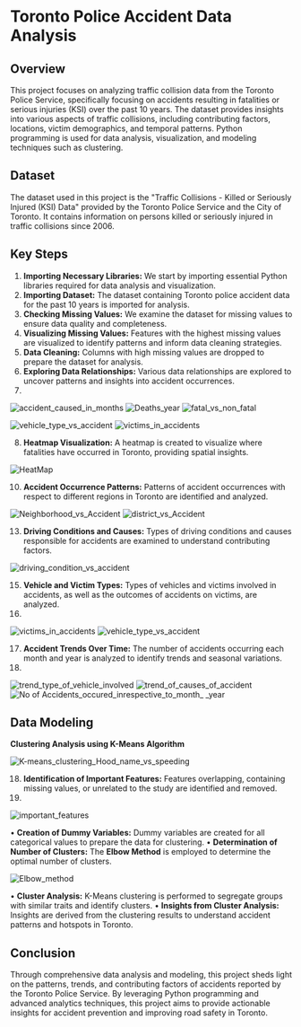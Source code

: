 
# Toronto Police Accident Data Analysis




## Overview

This project focuses on analyzing traffic collision data from the Toronto Police Service, specifically focusing on accidents resulting in fatalities or serious injuries (KSI) over the past 10 years. The dataset provides insights into various aspects of traffic collisions, including contributing factors, locations, victim demographics, and temporal patterns. Python programming is used for data analysis, visualization, and modeling techniques such as clustering.
## Dataset
The dataset used in this project is the "Traffic Collisions - Killed or Seriously Injured (KSI) Data" provided by the Toronto Police Service and the City of Toronto. It contains information on persons killed or seriously injured in traffic collisions since 2006.
## Key Steps
1.	**Importing Necessary Libraries:** We start by importing essential Python libraries required for data analysis and visualization.
2.	**Importing Dataset:** The dataset containing Toronto police accident data for the past 10 years is imported for analysis.
3.	**Checking Missing Values:** We examine the dataset for missing values to ensure data quality and completeness.
4.	**Visualizing Missing Values:** Features with the highest missing values are visualized to identify patterns and inform data cleaning strategies.
5.	**Data Cleaning:** Columns with high missing values are dropped to prepare the dataset for analysis.
6.	**Exploring Data Relationships:** Various data relationships are explored to uncover patterns and insights into accident occurrences.
7.	
	
![accident_caused_in_months](https://github.com/PatelJay3878/KSI_Data_Analysis/assets/73180853/bb3cbfa8-2b3e-4213-8f31-6b491d657ff6)
![Deaths_year](https://github.com/PatelJay3878/KSI_Data_Analysis/assets/73180853/b26d4869-b4f2-40c6-a3d3-82f52e353513)
![fatal_vs_non_fatal](https://github.com/PatelJay3878/KSI_Data_Analysis/assets/73180853/0f604455-a7a4-49d0-a61f-e05814d23cf8)

![vehicle_type_vs_accident](https://github.com/PatelJay3878/KSI_Data_Analysis/assets/73180853/d1394734-2019-4590-a5ba-4396f92ad0a2)
![victims_in_accidents](https://github.com/PatelJay3878/KSI_Data_Analysis/assets/73180853/11bc8510-9bbc-42fd-937a-55f9fbf273f1)

8.	**Heatmap Visualization:** A heatmap is created to visualize where fatalities have occurred in Toronto, providing spatial insights.

![HeatMap](https://github.com/PatelJay3878/KSI_Data_Analysis/assets/73180853/5f32848d-cb0a-472a-8767-6c7c21914e1d)

10.	**Accident Occurrence Patterns:** Patterns of accident occurrences with respect to different regions in Toronto are identified and analyzed. 
	
![Neighborhood_vs_Accident](https://github.com/PatelJay3878/KSI_Data_Analysis/assets/73180853/ab8d9581-b806-4d65-89dc-fbc901fa17c2)
![district_vs_Accident](https://github.com/PatelJay3878/KSI_Data_Analysis/assets/73180853/1fba49b3-2645-4701-8f1b-21e01d97e376)

13.	**Driving Conditions and Causes:** Types of driving conditions and causes responsible for accidents are examined to understand contributing factors.

![driving_condition_vs_accident](https://github.com/PatelJay3878/KSI_Data_Analysis/assets/73180853/61048ea7-0b35-4107-8c32-20b403d3e630)


15.	**Vehicle and Victim Types:** Types of vehicles and victims involved in accidents, as well as the outcomes of accidents on victims, are analyzed.
16.	
![victims_in_accidents](https://github.com/PatelJay3878/KSI_Data_Analysis/assets/73180853/3ef86c3e-f0d6-4c56-bbe4-afacd554fd66)
![vehicle_type_vs_accident](https://github.com/PatelJay3878/KSI_Data_Analysis/assets/73180853/ba7191d8-5290-49e7-b963-d9468b0392d6)

17.	**Accident Trends Over Time:** The number of accidents occurring each month and year is analyzed to identify trends and seasonal variations.
18.	
![trend_type_of_vehicle_involved](https://github.com/PatelJay3878/KSI_Data_Analysis/assets/73180853/c3868fb3-4c35-4717-a3b5-df782dbf8307)
![trend_of_causes_of_accident](https://github.com/PatelJay3878/KSI_Data_Analysis/assets/73180853/8db00b53-ec3f-4c58-bbd2-ee2f28fc1c23)
![No of Accidents_occured_inrespective_to_month_ _year](https://github.com/PatelJay3878/KSI_Data_Analysis/assets/73180853/9907e2e2-4aa0-4700-8eda-127622923dc1)


## Data Modeling
**Clustering Analysis using K-Means Algorithm**

![K-means_clustering_Hood_name_vs_speeding](https://github.com/PatelJay3878/KSI_Data_Analysis/assets/73180853/f0a8d799-02bc-4ac5-b6c0-f78eefa14424)


 18. **Identification of Important Features:** Features overlapping, containing missing values, or unrelated to the study are identified and removed.
 19. 
![important_features](https://github.com/PatelJay3878/KSI_Data_Analysis/assets/73180853/1c3bfaac-5590-498b-ace3-4e12a31d8f0b)

•	**Creation of Dummy Variables:** Dummy variables are created for all categorical values to prepare the data for clustering.
•	**Determination of Number of Clusters:** The **Elbow Method** is employed to determine the optimal number of clusters.

![Elbow_method](https://github.com/PatelJay3878/KSI_Data_Analysis/assets/73180853/b1b2e35c-8a79-42cd-a4dc-f850d1a8e936)

•	**Cluster Analysis:** K-Means clustering is performed to segregate groups with similar traits and identify clusters.
•	**Insights from Cluster Analysis:** Insights are derived from the clustering results to understand accident patterns and hotspots in Toronto.


## Conclusion
Through comprehensive data analysis and modeling, this project sheds light on the patterns, trends, and contributing factors of accidents reported by the Toronto Police Service. By leveraging Python programming and advanced analytics techniques, this project aims to provide actionable insights for accident prevention and improving road safety in Toronto.

